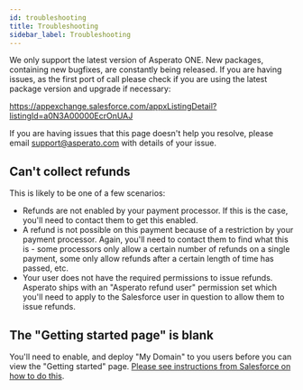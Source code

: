 ```yaml
---
id: troubleshooting
title: Troubleshooting
sidebar_label: Troubleshooting
---
```


We only support the latest version of Asperato ONE. New packages, containing new bugfixes, are constantly being released. If you are having issues, as the first port of call please check if you are using the latest package version and upgrade if necessary:

<a target="_blank" href="https://appexchange.salesforce.com/appxListingDetail?listingId=a0N3A00000EcrOnUAJ">https://appexchange.salesforce.com/appxListingDetail?listingId=a0N3A00000EcrOnUAJ</a>

If you are having issues that this page doesn't help you resolve, please email support@asperato.com with details of your issue.

## Can't collect refunds
This is likely to be one of a few scenarios:
 - Refunds are not enabled by your payment processor. If this is the case, you'll need to contact them to get this enabled.
 - A refund is not possible on this payment because of a restriction by your payment processor. Again, you'll need to contact them to find what this is - some processors only allow a certain number of refunds on a single payment, some only allow refunds after a certain length of time has passed, etc.
 - Your user does not have the required permissions to issue refunds. Asperato ships with an "Asperato refund user" permission set which you'll need to apply to the Salesforce user in question to allow them to issue refunds.
 
## The "Getting started page" is blank
You'll need to enable, and deploy "My Domain" to you users before you can view the "Getting started" page. <a href="https://help.salesforce.com/articleView?id=domain_name_overview.htm&amp;type=5" target="_blank">Please see instructions from Salesforce on how to do this</a>.